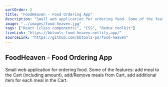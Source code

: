 ```yaml
---
sortOrder: 2
title: "FoodHeaven - Food Ordering App"
description: "Small web application for ordering food. Some of the features: add meal to the Cart (including amount), add/Remove meals from Cart, add additional item for each meal in the Cart."
image: "../images/food-heaven.jpg"
tags: ["React (class components)", "CSS", "Redux toolkit"]
liveLink: "https://bbtools-food-heaven.netlify.app/"
sourceLink: "https://github.com/bbtools-ps/food-heaven"
---
```


## FoodHeaven - Food Ordering App

Small web application for ordering food. Some of the features: add meal to the Cart (including amount), add/Remove meals from Cart, add additional item for each meal in the Cart.
